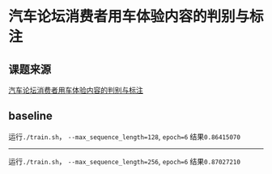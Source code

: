 # 汽车论坛消费者用车体验内容的判别与标注

## 课题来源
[汽车论坛消费者用车体验内容的判别与标注](https://www.datafountain.cn/competitions/365/datasets)

## baseline

运行`./train.sh`， `--max_sequence_length=128`, `epoch=6`
结果`0.86415070`

---

运行`./train.sh`， `--max_sequence_length=256`, `epoch=6`
结果`0.87027210`
